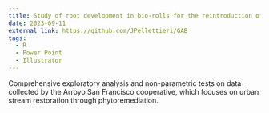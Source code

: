 ```yaml
---
title: Study of root development in bio-rolls for the reintroduction of aquatic plants in urban streams.
date: 2023-09-11
external_link: https://github.com/JPellettieri/GAB
tags:
  - R
  - Power Point
  - Illustrator
---
```


Comprehensive exploratory analysis and non-parametric tests on data collected by the Arroyo San Francisco cooperative, which focuses on urban stream restoration through phytoremediation.

<!--more-->
